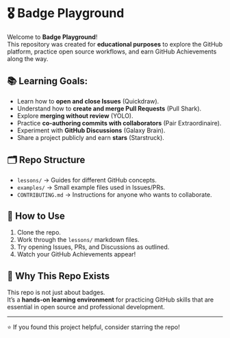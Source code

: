 # 🎖 Badge Playground

Welcome to **Badge Playground**!  
This repository was created for **educational purposes** to explore the GitHub platform, practice open source workflows, and earn GitHub Achievements along the way.  

## 📚 Learning Goals:
- Learn how to **open and close Issues** (Quickdraw).
- Understand how to **create and merge Pull Requests** (Pull Shark).
- Explore **merging without review** (YOLO).
- Practice **co-authoring commits with collaborators** (Pair Extraordinaire).
- Experiment with **GitHub Discussions** (Galaxy Brain).
- Share a project publicly and earn **stars** (Starstruck).

## 🗂 Repo Structure
- `lessons/` → Guides for different GitHub concepts.
- `examples/` → Small example files used in Issues/PRs.
- `CONTRIBUTING.md` → Instructions for anyone who wants to collaborate.

## 🚀 How to Use
1. Clone the repo.  
2. Work through the `lessons/` markdown files.  
3. Try opening Issues, PRs, and Discussions as outlined.  
4. Watch your GitHub Achievements appear!  

## 🎯 Why This Repo Exists
This repo is not just about badges.  
It’s a **hands-on learning environment** for practicing GitHub skills that are essential in open source and professional development.  

---
⭐️ If you found this project helpful, consider starring the repo!
